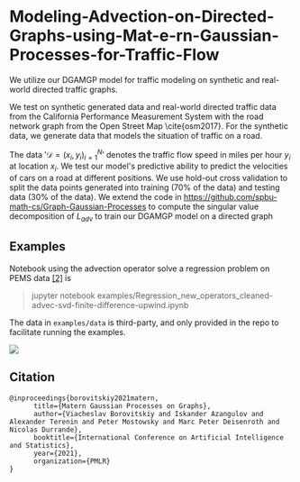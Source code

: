 # Modeling-Advection-on-Directed-Graphs-using-Mat-e-rn-Gaussian-Processes-for-Traffic-Flow

We utilize our DGAMGP model for traffic modeling on synthetic and real-world directed traffic graphs.  

We test on synthetic generated data and real-world directed traffic data from the California Performance Measurement System with the road network graph from the Open Street Map \cite{osm2017}. For the synthetic data, we generate data that models the situation of traffic on a road. 

The data $'\mathcal{D} = (x_i, y_i)_{i=1}^N'$ denotes the traffic flow speed in miles per hour $y_i$ at location $x_i$. We test our model's predictive ability to predict the velocities of cars on a road at different positions.  We use hold-out cross validation to split the data points generated into training (70\% of the data) and testing data (30\% of the data).  We extend the code in https://github.com/spbu-math-cs/Graph-Gaussian-Processes to compute the singular value decomposition of $L_{adv}$ to train our DGAMGP model on a directed graph

## Examples

Notebook using the advection operator solve a regression problem on PEMS data [[2]](https://github.com/VeritasYin/STGCN_IJCAI-18/blob/master/data_loader/PeMS-M.zip) is
> jupyter notebook  examples/Regression_new_operators_cleaned-advec-svd-finite-difference-upwind.ipynb 

The data in `examples/data` is third-party, and only provided in the repo to facilitate running the examples.

<img src="https://render.githubusercontent.com/render/math?math=\mathcal{D} = (x_i, y_i)_{i=1}^N">

## Citation
```
@inproceedings{borovitskiy2021matern,
      title={Matern Gaussian Processes on Graphs}, 
      author={Viacheslav Borovitskiy and Iskander Azangulov and Alexander Terenin and Peter Mostowsky and Marc Peter Deisenroth and Nicolas Durrande},
      booktitle={International Conference on Artificial Intelligence and Statistics},
      year={2021},
      organization={PMLR}
}
